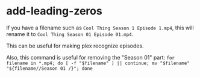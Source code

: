 # add-leading-zeros

If you have a filename such as `Cool Thing Season 1 Episode 1.mp4`, this will rename it to `Cool Thing Season 01 Episode 01.mp4`.

This can be useful for making plex recognize episodes.

Also, this command is useful for removing the "Season 01" part: `for filename in *.mp4; do [ -f "$filename" ] || continue; mv "$filename" "${filename//Season 01 /}"; done`

